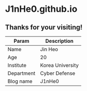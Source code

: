 # J1nHe0.github.io

## Thanks for your visiting! 

|Param|Description|
|------|----------|
|Name|Jin Heo|
|Age|20|
|Institute|Korea University|
|Department|Cyber Defense|
|Blog name|J1nHe0|
